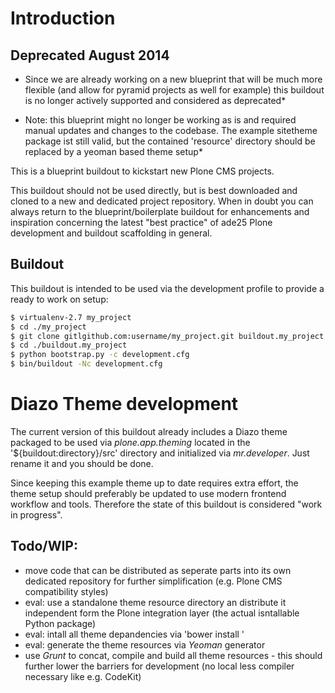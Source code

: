# Introduction

## Deprecated August 2014

* Since we are already working on a new blueprint that will be much more flexible (and allow for pyramid projects as well for example) this buildout is no longer actively supported and considered as deprecated*

* Note: this blueprint might no longer be working as is and required manual updates and changes to the codebase. The example sitetheme package ist still valid, but the contained 'resource' directory should be replaced by a yeoman based theme setup*

This is a blueprint buildout to kickstart new Plone CMS projects.

This buildout should not be used directly, but is best downloaded
and cloned to a new and dedicated project repository. When in doubt you can
always return to the blueprint/boilerplate buildout for enhancements and
inspiration concerning the latest "best practice" of ade25 Plone
development and buildout scaffolding in general.


Buildout
--------

This buildout is intended to be used via the development profile to provide
a ready to work on setup:

``` bash
$ virtualenv-2.7 my_project
$ cd ./my_project
$ git clone gitlgithub.com:username/my_project.git buildout.my_project
$ cd ./buildout.my_project
$ python bootstrap.py -c development.cfg
$ bin/buildout -Nc development.cfg
```

Diazo Theme development
=======================

The current version of this buildout already includes a Diazo theme packaged
to be used via *plone.app.theming* located in the '${buildout:directory}/src'
directory and initialized via *mr.developer*. Just rename it and you should
be done.

Since keeping this example theme up to date requires extra effort, the theme
setup should preferably be updated to use modern frontend workflow and tools.
Therefore the state of this buildout is considered "work in progress".

Todo/WIP:
--------

* move code that can be distributed as seperate parts into its own dedicated
repository for further simplification (e.g. Plone CMS compatibility styles)
* eval: use a standalone theme resource directory an distribute it independent
form the Plone integration layer (the actual isntallable Python package)
* eval: intall all theme depandencies via 'bower install <external>'
* eval: generate the theme resources via *Yeoman* generator
* use *Grunt* to concat, compile and build all theme resources - this should
further lower the barriers for development (no local less compiler necessary 
like e.g. CodeKit)
